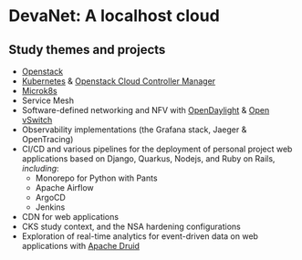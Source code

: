 # DevaNet: A localhost cloud

## Study themes and projects

- [Openstack](https://www.openstack.org/)
- [Kubernetes](https://kubernetes.io/) & [Openstack Cloud Controller Manager](https://github.com/kubernetes/cloud-provider-openstack/blob/master/docs/openstack-cloud-controller-manager/using-openstack-cloud-controller-manager.md)
- [Microk8s](https://microk8s.io/)
- Service Mesh
- Software-defined networking and NFV with [OpenDaylight](https://www.opendaylight.org/) & [Open vSwitch](https://www.openvswitch.org/)
- Observability implementations (the Grafana stack, Jaeger & OpenTracing)
- CI/CD and various pipelines for the deployment of personal project web applications based on Django, Quarkus, Nodejs, and Ruby on Rails, _including_:
  - Monorepo for Python with Pants
  - Apache Airflow
  - ArgoCD
  - Jenkins
- CDN for web applications
- CKS study context, and the NSA hardening configurations
- Exploration of real-time analytics for event-driven data on web applications with [Apache Druid](https://druid.apache.org/faq)